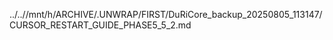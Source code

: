 ../..//mnt/h/ARCHIVE/.UNWRAP/FIRST/DuRiCore_backup_20250805_113147/CURSOR_RESTART_GUIDE_PHASE5_5_2.md
